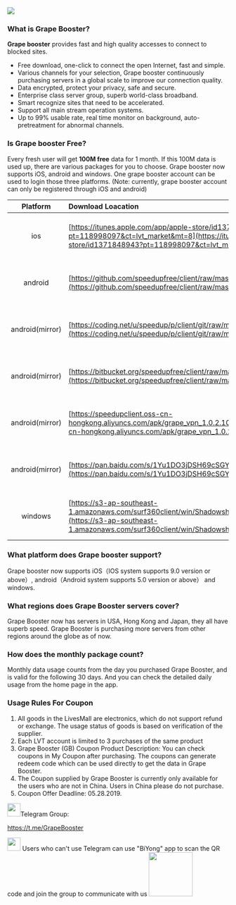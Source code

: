 <img src="https://www-static.livesone.net/Uploads/Picture/2018-05-22/vpnbanner.png"/>

### What is Grape Booster?

**Grape booster** provides fast and high quality accesses to connect to blocked sites. 

- Free download, one-click to connect the open Internet, fast and simple.
- Various channels for your selection, Grape booster continuously purchasing servers in a global scale to improve our connection quality.
- Data encrypted, protect your privacy, safe and secure.
- Enterprise class server group, superb world-class broadband.
- Smart recognize sites that need to be accelerated.
- Support all main stream operation systems.
- Up to 99% usable rate, real time monitor on background, auto-pretreatment for abnormal channels.

### Is Grape booster Free?

Every fresh user will get **100M free** data for 1 month. If this 100M data is used up, there are various packages for you to choose.
Grape booster now supports iOS, android and windows. One grape booster account can be used to login those three platforms. (Note: currently, grape booster account can only be registered through iOS and android)


|Platform| Download Loacation | QR |
|:---: | :--- | :---: |
| ios  | [https://itunes.apple.com/app/apple-store/id1371848943?pt=118998097&ct=lvt_market&mt=8](https://itunes.apple.com/app/apple-store/id1371848943?pt=118998097&ct=lvt_market&mt=8)|<img src="https://www-static.livesone.net/Uploads/Picture/2018-05-22/ios.png" width="100">|
| android | [https://github.com/speedupfree/client/raw/master/apk/grape_vpn_1.0.2.102.apk](https://github.com/speedupfree/client/raw/master/apk/grape_vpn_1.0.2.102.apk) |<img src="https://www-static.livesone.net/Uploads/Picture/2018-05-22/android-github.png" width="100">|
| android(mirror) | [https://coding.net/u/speedup/p/client/git/raw/master/apk/grape_vpn_1.0.2.102.apk](https://coding.net/u/speedup/p/client/git/raw/master/apk/grape_vpn_1.0.2.102.apk) |<img src="https://www-static.livesone.net/Uploads/Picture/2018-05-22/android-coding.png" width="100">|
| android(mirror)| [https://bitbucket.org/speedupfree/client/raw/master/apk/grape_vpn_1.0.2.102.apk](https://bitbucket.org/speedupfree/client/raw/master/apk/grape_vpn_1.0.2.102.apk) | <img src="https://www-static.livesone.net/Uploads/Picture/2018-05-22/android-bitbucket.png" width="100">|
| android(mirror) | [https://speedupclient.oss-cn-hongkong.aliyuncs.com/apk/grape_vpn_1.0.2.102.apk](https://speedupclient.oss-cn-hongkong.aliyuncs.com/apk/grape_vpn_1.0.2.102.apk) |<img src="https://www-static.livesone.net/Uploads/Picture/2018-05-22/android-speedupclient.png" width="100">|
| android(mirror) | [https://pan.baidu.com/s/1Yu1DO3jDSH69cSGY-i-lOw](https://pan.baidu.com/s/1Yu1DO3jDSH69cSGY-i-lOw) Password: 9nas | <img src="https://www-static.livesone.net/Uploads/Picture/2018-05-22/android-baidu%20pan.png" width="100">|
| windows | [https://s3-ap-southeast-1.amazonaws.com/surf360client/win/Shadowshark_1.0.0.110_18061501.zip](https://s3-ap-southeast-1.amazonaws.com/surf360client/win/Shadowshark_1.0.0.110_18061501.zip)|<img src="https://www-static.livesone.net/Uploads/Picture/2018-05-22/windows.png" width="100">|

### What platform does Grape booster support?

Grape booster now supports iOS（IOS system supports 9.0 version or above）, android（Android system supports 5.0 version or above） and windows. 

### What regions does Grape Booster servers cover?

Grape Booster now has servers in USA, Hong Kong and Japan, they all have superb speed. Grape Booster is purchasing more servers from other regions around the globe as of now.

### How does the monthly package count?

Monthly data usage counts from the day you purchased Grape Booster, and is valid for the following 30 days. And you can check the detailed daily usage from the home page in the app.

### Usage Rules For Coupon

1. All goods in the LivesMall are electronics, which do not support refund or exchange. The usage status of goods is based on verification of the supplier.
2. Each LVT account is limited to 3 purchases of the same product
3. Grape Booster (GB) Coupon Product Description: You can check coupons in My Coupon after purchasing. The coupons can generate redeem code which can be used directly to get the data in Grape Booster.
4. The Coupon supplied by Grape Booster is currently only available for the users who are not in China. Users in China please do not purchase.
5. Coupon Offer Deadline: 05.28.2019.

<img src="https://www-static.livesone.net/Uploads/Picture/2018-05-22/Telegram.jpg" width="30">Telegram Group: 

https://t.me/GrapeBooster

<img src="https://www-static.livesone.net/Uploads/Picture/2018-05-22/Biyong-logo.png" width="30"> Users who can't use Telegram can use "BiYong" app to scan the QR code and join the group to communicate with us
   <img src="https://www-static.livesone.net/Uploads/Picture/2018-05-22/Biyong.png" width="100">
